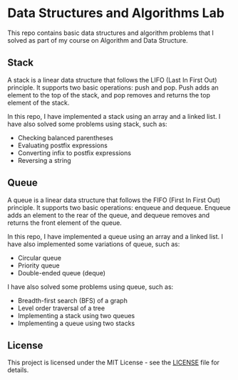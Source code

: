 
  <h1>Data Structures and Algorithms Lab</h1>
  <p>This repo contains basic data structures and algorithm problems that I solved as part of my course on Algorithm and Data Structure.</p>
<!--   <h2>Contents</h2>
  <ul>
    <li><a href="#stack">Stack</a></li>
    <li><a href="#queue">Queue</a></li>
    <li><a href="#linked-list">Linked List</a></li>
    <li><a href="#tree">Tree</a></li>
    <li><a href="#graph">Graph</a></li>
    <li><a href="#sorting">Sorting</a></li>
    <li><a href="#searching">Searching</a></li>
    <li><a href="#hashing">Hashing</a></li>
    <li><a href="#dynamic-programming">Dynamic Programming</a></li>
    <li><a href="#greedy">Greedy</a></li>
    <li><a href="#backtracking">Backtracking</a></li>
    <li><a href="#divide-and-conquer">Divide and Conquer</a></li>
  </ul> -->
  <h2>Stack</h2>
  <p>A stack is a linear data structure that follows the LIFO (Last In First Out) principle. It supports two basic operations: push and pop. Push adds an element to the top of the stack, and pop removes and returns the top element of the stack.</p>
  <p>In this repo, I have implemented a stack using an array and a linked list. I have also solved some problems using stack, such as:</p>
  <ul>
    <li>Checking balanced parentheses</li>
    <li>Evaluating postfix expressions</li>
    <li>Converting infix to postfix expressions</li>
    <li>Reversing a string</li>
  </ul>
  <h2>Queue</h2>
  <p>A queue is a linear data structure that follows the FIFO (First In First Out) principle. It supports two basic operations: enqueue and dequeue. Enqueue adds an element to the rear of the queue, and dequeue removes and returns the front element of the queue.</p>
  <p>In this repo, I have implemented a queue using an array and a linked list. I have also implemented some variations of queue, such as:</p>
  <ul>
    <li>Circular queue</li>
    <li>Priority queue</li>
    <li>Double-ended queue (deque)</li>
  </ul>
  <p>I have also solved some problems using queue, such as:</p>
  <ul>
    <li>Breadth-first search (BFS) of a graph</li>
    <li>Level order traversal of a tree</li>
    <li>Implementing a stack using two queues</li>
    <li>Implementing a queue using two stacks</li>
  </ul>
  <!-- Add more sections for other topics -->
  <h2>License</h2>
  <p>This project is licensed under the MIT License - see the <a href="LICENSE">LICENSE</a> file for details.</p>
